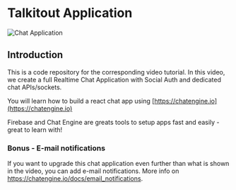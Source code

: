 # Talkitout Application

![Chat Application](https://i.ibb.co/GJwyy9m/Bv9-Js3-QLOLY-HD.jpg)

## Introduction

This is a code repository for the corresponding video tutorial. In this video, we create a full Realtime Chat Application with Social Auth and dedicated chat APIs/sockets.

You will learn how to build a react chat app using [https://chatengine.io](https://chatengine.io)

Firebase and Chat Engine are greats tools to setup apps fast and easily - great to learn with!

### Bonus - E-mail notifications

If you want to upgrade this chat application even further than what is shown in the video, you can add e-mail notifications. More info on https://chatengine.io/docs/email_notifications.
